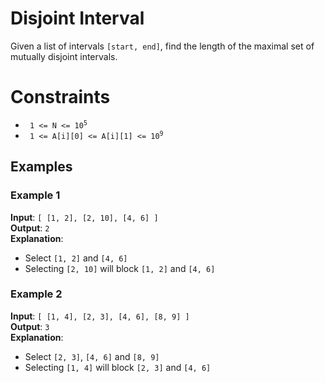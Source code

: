 # Disjoint Interval

Given a list of intervals `[start, end]`, 
find the length of the maximal set of mutually disjoint intervals.

Constraints
===========
* <code> 1 <= N <= 10<sup>5</sup> </code>
* <code> 1 <= A[i][0] <= A[i][1] <= 10<sup>9</sup> </code>


Examples
--------

### Example 1
**Input**: `[ [1, 2], [2, 10], [4, 6] ]`   <br />
**Output**: `2`   <br />
**Explanation**:   <br />
* Select `[1, 2]` and `[4, 6]`
* Selecting `[2, 10]` will block `[1, 2]` and `[4, 6]`

### Example 2
**Input**: `[ [1, 4], [2, 3], [4, 6], [8, 9] ]`  <br />
**Output**: `3`  <br />
**Explanation**:  <br />
* Select `[2, 3]`, `[4, 6]` and `[8, 9]`
* Selecting `[1, 4]` will block `[2, 3]` and `[4, 6]`
